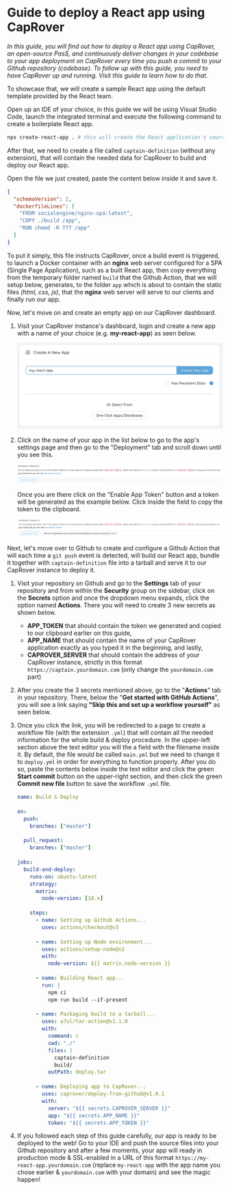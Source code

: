 # Guide to deploy a React app using CapRover

_In this guide, you will find out how to deploy a React app using CapRover, an open-source PasS, and continuously deliver changes in your codebase to your app deployment on CapRover every time you push a commit to your Github repository (codebase). To follow up with this guide, you need to have CapRover up and running. Visit this guide to learn how to do that._

To showcase that, we will create a sample React app using the default template provided by the React team.

Open up an IDE of your choice, in this guide we will be using Visual Studio Code, launch the integrated terminal and execute the following command to create a boilerplate React app.

```bash
npx create-react-app . # this will create the React application's source files on the current working directory
```

After that, we need to create a file called `captain-definition` (without any extension), that will contain the needed data for CapRover to build and deploy our React app.

Open the file we just created, paste the content below inside it and save it.

```json
{
  "schemaVersion": 2,
  "dockerfileLines": [
    "FROM socialengine/nginx-spa:latest",
    "COPY ./build /app",
    "RUN chmod -R 777 /app"
  ]
}
```

To put it simply, this file instructs CapRover, once a build event is triggered, to launch a Docker container with an **nginx** web server configured for a SPA (Single Page Application), such as a built React app, then copy everything from the temporary folder named `build` that the Github Action, that we will setup below, generates, to the folder `app` which is about to contain the static files _(html, css, js)_, that the **nginx** web server will serve to our clients and finally run our app.

Now, let's move on and create an empty app on our CapRover dashboard.

1. Visit your CapRover instance's dashboard, login and create a new app with a name of your choice (e.g. **my-react-app**) as seen below.

   ![Create CapRover app](create-caprover-app.png)

2. Click on the name of your app in the list below to go to the app's settings page and then go to the "Deployment" tab and scroll down until you see this.

   ![Enable app token](enable-app-token.png)

   Once you are there click on the "Enable App Token" button and a token will be generated as the example below. Click inside the field to copy the token to the clipboard.

   ![Enabled app token](enabled-app-token.png)

Next, let's move over to Github to create and configure a Github Action that will each time a `git push` event is detected, will build our React app, bundle it together with `captain-definition` file into a tarball and serve it to our CapRover instance to deploy it.

1. Visit your repository on Github and go to the **Settings** tab of your repository and from within the **Security** group on the sidebar, click on the **Secrets** option and once the dropdown menu expands, click the option named **Actions**. There you will need to create 3 new secrets as shown below.

   - **APP_TOKEN** that should contain the token we generated and copied to our clipboard earlier on this guide,
   - **APP_NAME** that should contain the name of your CapRover application exactly as you typed it in the beginning, and lastly,
   - **CAPROVER_SERVER** that should contain the address of your CapRover instance, strictly in this format `https://captain.yourdomain.com` (only change the `yourdomain.com` part)

2. After you create the 3 secrets mentioned above, go to the "**Actions**" tab in your repository. There, below the "**Get started with GitHub Actions**", you will see a link saying **"Skip this and set up a workflow yourself"** as seen below.

3. Once you click the link, you will be redirected to a page to create a workflow file (with the extension `.yml`) that will contain all the needed information for the whole build & deploy procedure. In the upper-left section above the text editor you will the a field with the filename inside it. By default, the file would be called `main.yml` but we need to change it to `deploy.yml` in order for everything to function properly. After you do so, paste the contents below inside the text editor and click the green **Start commit** button on the upper-right section, and then click the green **Commit new file** button to save the workflow `.yml` file.

   ```yml
   name: Build & Deploy

   on:
     push:
       branches: ["master"]

     pull_request:
       branches: ["master"]

   jobs:
     build-and-deploy:
       runs-on: ubuntu-latest
       strategy:
         matrix:
           node-version: [18.x]

       steps:
         - name: Setting up Github Actions...
           uses: actions/checkout@v3

         - name: Setting up Node environment...
           uses: actions/setup-node@v2
           with:
             node-version: ${{ matrix.node-version }}

         - name: Building React app...
           run: |
             npm ci
             npm run build --if-present

         - name: Packaging build to a tarball...
           uses: a7ul/tar-action@v1.1.0
           with:
             command: c
             cwd: "./"
             files: |
               captain-definition
               build/
             outPath: deploy.tar

         - name: Deploying app to CapRover...
           uses: caprover/deploy-from-github@v1.0.1
           with:
             server: "${{ secrets.CAPROVER_SERVER }}"
             app: "${{ secrets.APP_NAME }}"
             token: "${{ secrets.APP_TOKEN }}"
   ```

4. If you followed each step of this guide carefully, our app is ready to be deployed to the web! Go to your IDE and push the source files into your Github repository and after a few moments, your app will ready in production mode & SSL-enabled in a URL of this format `https://my-react-app.yourdomain.com` (replace `my-react-app` with the app name you chose earlier & `yourdomain.com` with your domain) and see the magic happen!
